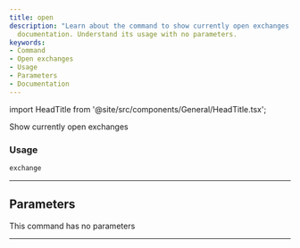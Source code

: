 ```yaml
---
title: open
description: "Learn about the command to show currently open exchanges with our detailed"
  documentation. Understand its usage with no parameters.
keywords:
- Command
- Open exchanges
- Usage
- Parameters
- Documentation
---
```


import HeadTitle from '@site/src/components/General/HeadTitle.tsx';

<HeadTitle title="stocks/th/open - Reference | OpenBB Terminal Docs" />

Show currently open exchanges

### Usage

```python
exchange
```

---

## Parameters

This command has no parameters


---
